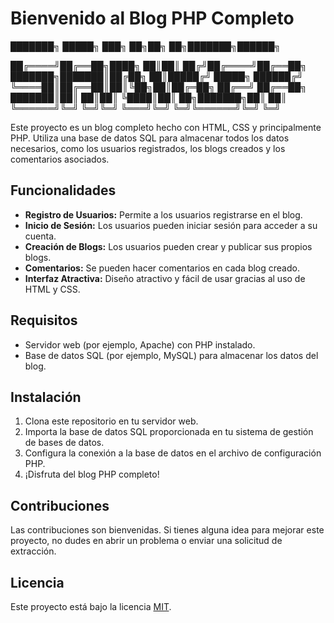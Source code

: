 # Bienvenido al Blog PHP Completo

███████╗ █████╗ ███╗   ██╗██╗  ██╗███████╗██████╗   

██╔════╝██╔══██╗████╗  ██║██║ ██╔╝██╔════╝██╔══██╗  
███████╗███████║██╔██╗ ██║█████╔╝ █████╗  ██████╔╝  
╚════██║██╔══██║██║╚██╗██║██╔═██╗ ██╔══╝  ██╔══██╗  
███████║██║  ██║██║ ╚████║██║  ██╗███████╗██║  ██║  
╚══════╝╚═╝  ╚═╝╚═╝  ╚═══╝╚═╝  ╚═╝╚══════╝╚═╝  ╚═╝  


Este proyecto es un blog completo hecho con HTML, CSS y principalmente PHP. Utiliza una base de datos SQL para almacenar todos los datos necesarios, como los usuarios registrados, los blogs creados y los comentarios asociados.

## Funcionalidades

- **Registro de Usuarios:** Permite a los usuarios registrarse en el blog.
- **Inicio de Sesión:** Los usuarios pueden iniciar sesión para acceder a su cuenta.
- **Creación de Blogs:** Los usuarios pueden crear y publicar sus propios blogs.
- **Comentarios:** Se pueden hacer comentarios en cada blog creado.
- **Interfaz Atractiva:** Diseño atractivo y fácil de usar gracias al uso de HTML y CSS.

## Requisitos

- Servidor web (por ejemplo, Apache) con PHP instalado.
- Base de datos SQL (por ejemplo, MySQL) para almacenar los datos del blog.

## Instalación

1. Clona este repositorio en tu servidor web.
2. Importa la base de datos SQL proporcionada en tu sistema de gestión de bases de datos.
3. Configura la conexión a la base de datos en el archivo de configuración PHP.
4. ¡Disfruta del blog PHP completo!

## Contribuciones

Las contribuciones son bienvenidas. Si tienes alguna idea para mejorar este proyecto, no dudes en abrir un problema o enviar una solicitud de extracción.

## Licencia

Este proyecto está bajo la licencia [MIT](https://opensource.org/licenses/MIT).
